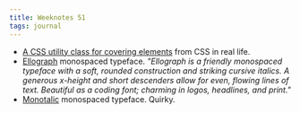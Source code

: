 ```yaml
---
title: Weeknotes 51
tags: journal
---
```

- [A CSS utility class for covering elements](https://css-irl.info/a-utility-class-for-covering-elements/) from CSS in real life.
- [Ellograph](https://connary.com/ellograph.html?utm_source=markboulton&utm_medium=email) monospaced typeface. *"Ellograph is a friendly monospaced typeface with a soft, rounded construction and striking cursive italics. A generous x-height and short descenders allow for even, flowing lines of text. Beautiful as a coding font; charming in logos, headlines, and print."*
- [Monotalic](http://beta.kostictype.com/fonts/monotalic?utm_source=markboulton&utm_medium=email) monospaced typeface. Quirky.	
